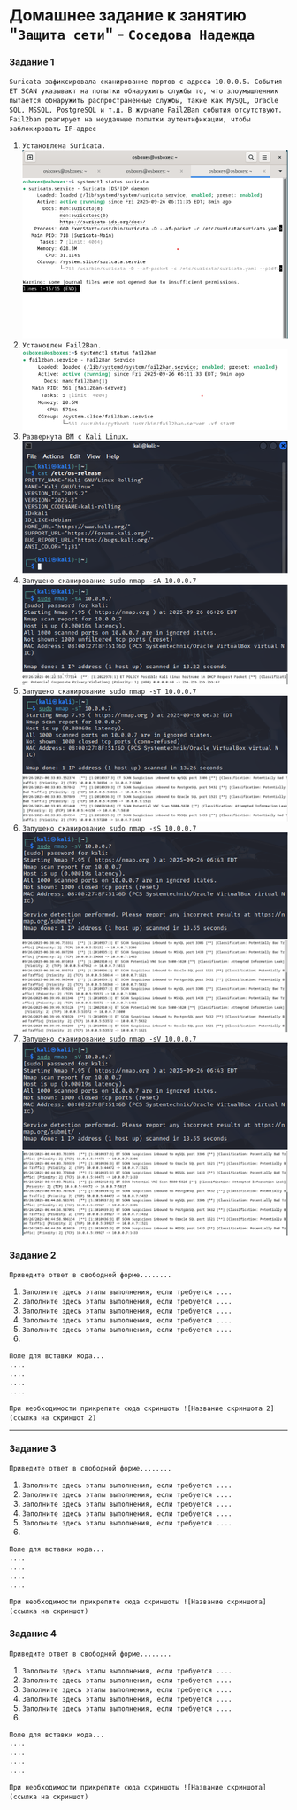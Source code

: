 # Домашнее задание к занятию "`Защита сети`" - `Соседова Надежда`

### Задание 1

`Suricata зафиксировала сканирование портов с адреса 10.0.0.5. События ET SCAN указывают на попытки обнаружить службы то, что злоумышленник пытается обнаружить распространенные службы, такие как MySQL, Oracle SQL, MSSQL, PostgreSQL и т.д.
В журнале Fail2Ban события отсутствуют. Fail2ban реагирует на неудачные попытки аутентификации, чтобы заблокировать IP-адрес`

1. `Установлена Suricata.`
![Suricata](img/Suricata.png)
2. `Установлен Fail2Ban.`
![Fail2ban](img/Fail2ban.png)
3. `Развернута ВМ с Kali Linux.`
![Fail2ban](img/Kali.png)
4. `Запущено сканирование sudo nmap -sA 10.0.0.7`
![Fail2ban](img/Cканирование%20sudo%20nmap%20-sA.png)
![Fail2ban](img/Результаты%20сканирования%20sudo%20nmap%20-sA.png)
5. `Запущено сканирование sudo nmap -sT 10.0.0.7`
![Fail2ban](img/Сканирование%20sudo%20nmap%20-sT.png)
![Fail2ban](img/Рехзультаты%20сканирования%20sudo%20nmap%20-sT.png)
6. `Запущено сканирование sudo nmap -sS 10.0.0.7`
![Fail2ban](img/Сканирование%20sudo%20nmap%20-sV%2010.0.0.7.png)
![Fail2ban](img/Результаты%20сканирования%20sudo%20nmap%20-sS%2010.0.0.7.png)
7. `Запущено сканирование sudo nmap -sV 10.0.0.7`
 ![Fail2ban](img/Сканирование%20sudo%20nmap%20-sV%2010.0.0.7.png)
![Fail2ban](img/Результаты%20сканирования%20sudo%20nmap%20-sV%2010.0.0.7.png)

### Задание 2

`Приведите ответ в свободной форме........`

1. `Заполните здесь этапы выполнения, если требуется ....`
2. `Заполните здесь этапы выполнения, если требуется ....`
3. `Заполните здесь этапы выполнения, если требуется ....`
4. `Заполните здесь этапы выполнения, если требуется ....`
5. `Заполните здесь этапы выполнения, если требуется ....`
6. 

```
Поле для вставки кода...
....
....
....
....
```

`При необходимости прикрепитe сюда скриншоты
![Название скриншота 2](ссылка на скриншот 2)`


---

### Задание 3

`Приведите ответ в свободной форме........`

1. `Заполните здесь этапы выполнения, если требуется ....`
2. `Заполните здесь этапы выполнения, если требуется ....`
3. `Заполните здесь этапы выполнения, если требуется ....`
4. `Заполните здесь этапы выполнения, если требуется ....`
5. `Заполните здесь этапы выполнения, если требуется ....`
6. 

```
Поле для вставки кода...
....
....
....
....
```

`При необходимости прикрепитe сюда скриншоты
![Название скриншота](ссылка на скриншот)`

### Задание 4

`Приведите ответ в свободной форме........`

1. `Заполните здесь этапы выполнения, если требуется ....`
2. `Заполните здесь этапы выполнения, если требуется ....`
3. `Заполните здесь этапы выполнения, если требуется ....`
4. `Заполните здесь этапы выполнения, если требуется ....`
5. `Заполните здесь этапы выполнения, если требуется ....`
6. 

```
Поле для вставки кода...
....
....
....
....
```

`При необходимости прикрепитe сюда скриншоты
![Название скриншота](ссылка на скриншот)`
